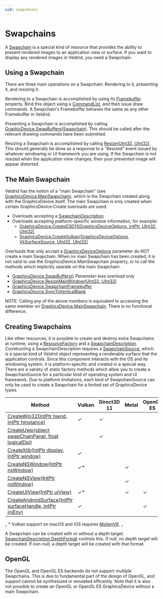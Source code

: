 ```yaml
---
uid: swapchains
---
```


# Swapchains

A [Swapchain](xref:Veldrid.Swapchain) is a special kind of resource that provides the ability to present rendered images to an application view or surface. If you want to display any rendered images in Veldrid, you need a Swapchain.

## Using a Swapchain

There are three main operations on a Swapchain: Rendering to it, presenting it, and resizing it.

Rendering to a Swapchain is accomplished by using its [Framebuffer](xref:Veldrid.Swapchain#Veldrid_Swapchain_Framebuffer) property. Bind this object using a [CommandList](xref:Veldrid.CommandList), and then issue draw commands. A Swapchain's Framebuffer behaves the same as any other Framebuffer in Veldrid.

Presenting a Swapchain is accomplished by calling [GraphicDevice.SwapBuffers(Swapchain)](xref:Veldrid.GraphicsDevice#Veldrid_GraphicsDevice_SwapBuffers_Veldrid_Swapchain_). This should be called after the relevant drawing commands have been submitted.

Resizing a Swapchain is accomplished by calling [Resize(UInt32, UInt32)](xref:Veldrid.Swapchain#Veldrid_Swapchain_Resize_System_UInt32_System_UInt32_). This should generally be done as a response to a "Resized" event issued by whatever windowing or UI framework you are using. If the Swapchain is not resized when the application view changes, then your presented image will appear distorted.

## The Main Swapchain

Veldrid has the notion of a "main Swapchain" (see [GraphicsDevice.MainSwapchain](xref:Veldrid.GraphicsDevice#Veldrid_GraphicsDevice_MainSwapchain)), which is the Swapchain created along with the GraphicsDevice itself. The main Swapchain is only created when certain GraphicsDevice.Create overloads are used:

* Overloads accepting a [SwapchainDescription](xref:Veldrid.SwapchainDescription)
* Overloads accepting platform-specific window information, for example:
  * [GraphicsDevice.CreateD3D11(GraphicsDeviceOptions, IntPtr, UInt32, UInt32)](xref:Veldrid.GraphicsDevice#Veldrid_GraphicsDevice_CreateD3D11_Veldrid_GraphicsDeviceOptions_System_IntPtr_System_UInt32_System_UInt32_)
  * [GraphicsDevice.CreateVulkan(GraphicsDeviceOptions, VkSurfaceSource, UInt32, UInt32)](xref:Veldrid.GraphicsDevice#Veldrid_GraphicsDevice_CreateVulkan_Veldrid_GraphicsDeviceOptions_Veldrid_Vk_VkSurfaceSource_System_UInt32_System_UInt32_)

Overloads that only accept a [GraphicsDeviceOptions](xref:Veldrid.GraphicsDeviceOptions) parameter do NOT create a main Swapchain. When no main Swapchain has been created, it is not valid to use the GraphicsDevice.MainSwapchain property, or to call the methods which implicitly operate on the main Swapchain:

* [GraphicsDevice.SwapBuffers()](xref:Veldrid.GraphicsDevice#Veldrid_GraphicsDevice_SwapBuffers) _Parameter-less overload only_
* [GraphicsDevice.ResizeMainWindow(UInt32, UInt32)](xref:Veldrid.GraphicsDevice#Veldrid_GraphicsDevice_ResizeMainWindow_System_UInt32_System_UInt32_)
* [GraphicsDevice.SwapchainFramebuffer](xref:Veldrid.GraphicsDevice#Veldrid_GraphicsDevice_SwapchainFramebuffer)
* [GraphicsDevice.SyncToVerticalBlank](xref:Veldrid.GraphicsDevice#Veldrid_GraphicsDevice_SyncToVerticalBlank)

NOTE: Calling any of the above members is equivalent to accessing the same member on [GraphicsDevice.MainSwapchain](xref:Veldrid.GraphicsDevice#Veldrid_GraphicsDevice_MainSwapchain). There is no functional difference.

## Creating Swapchains

Like other resources, it is possible to create and destroy extra Swapchains at runtime, using a [ResourceFactory](xref:Veldrid.ResourceFactory) and a [SwapchainDescription](xref:Veldrid.SwapchainDescription). Constructing a SwapchainDescription requires a [SwapchainSource](xref:Veldrid.SwapchainSource), which is a special kind of Veldrid object representing a renderable surface that the application controls. Since this component interacts with the OS and its windowing system, it is platform-specific and created in a special way. There are a variety of static factory methods which allow you to create a SwapchainSource for a particular kind of operating system and UI framework. Due to platform limitations, each kind of SwapchainSource can only be used to create a Swapchain for a limited set of GraphicsDevice types.

| Method | Vulkan | Direct3D 11 | Metal | OpenGL ES |
| ------ | ------ | ----------- | ----- | --------- |
| [CreateWin32(IntPtr hwnd, IntPtr hinstance)](xref:Veldrid.SwapchainSource#Veldrid_SwapchainSource_CreateWin32_System_IntPtr_System_IntPtr_) | ✓ | ✓ | | |
| [CreateUwp(object swapChainPanel, float logicalDpi)](xref:Veldrid.SwapchainSource#Veldrid_SwapchainSource_CreateUwp_System_Object_System_Single_) | | ✓ | | |
| [CreateXlib(IntPtr display, IntPtr window)](xref:Veldrid.SwapchainSource#Veldrid_SwapchainSource_CreateXlib_System_IntPtr_System_IntPtr_) | ✓ | | | |
| [CreateNSWindow(IntPtr nsWindow)](xref:Veldrid.SwapchainSource#Veldrid_SwapchainSource_CreateNSWindow_System_IntPtr_) | ✓* | | ✓ | |
| [CreateNSView(IntPtr nsWindow)](xref:Veldrid.SwapchainSource#Veldrid_SwapchainSource_CreateNSView_System_IntPtr_) | | | ✓ | |
| [CreateUIView(IntPtr uiView)](xref:Veldrid.SwapchainSource#Veldrid_SwapchainSource_CreateUIView_System_IntPtr_) | ✓* | | ✓ | ✓ |
| [CreateAndroidSurface(IntPtr surfaceHandle, IntPtr jniEnv)](xref:Veldrid.SwapchainSource#Veldrid_SwapchainSource_CreateAndroidSurface_System_IntPtr_System_IntPtr_) | ✓ | | | ✓ |

_ * Vulkan support on macOS and iOS requires [MoltenVK](https://github.com/KhronosGroup/MoltenVK). _

A Swapchain can be created with or without a depth target. [SwapchainDescription.DepthFormat](xref:Veldrid.SwapchainDescription#Veldrid_SwapchainDescription_DepthFormat) controls this. If null, no depth target will be created. If non-null, a depth target will be created with that format.

## OpenGL

The OpenGL and OpenGL ES backends do not support multiple Swapchains. This is due to fundamental part of the design of OpenGL, and support cannot be synthesized or emulated efficently. Note that it is also not possible to create an OpenGL or OpenGL ES GraphicsDevice without a main Swapchain.
